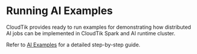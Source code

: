 # Running AI Examples

CloudTik provides ready to run examples for demonstrating
how distributed AI jobs can be implemented in CloudTik Spark and AI runtime cluster.

Refer to [AI Examples](https://github.com/oap-project/cloudtik/tree/main/examples/ai)
for a detailed step-by-step guide.
